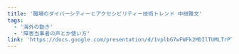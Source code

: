 ```yaml
---
title: '職場のダイバーシティーとアクセシビリティー技術トレンド 中根雅文'
tags:
  - '海外の動き'
  - '障害当事者の声とか使い方'
link: 'https://docs.google.com/presentation/d/1vplbG7wFWFk2MDIlTUMLTrPTfNyrL2TEGAXS1CflmH8/edit'
---
```

